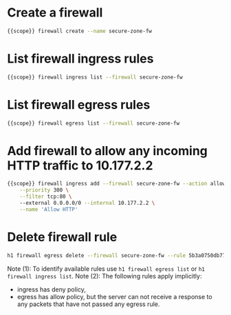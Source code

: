 # Create a firewall

```bash
{{scope}} firewall create --name secure-zone-fw
```

# List firewall ingress rules

```bash
{{scope}} firewall ingress list --firewall secure-zone-fw
```

# List firewall egress rules

```bash
{{scope}} firewall egress list --firewall secure-zone-fw
```

# Add firewall to allow any incoming HTTP traffic to 10.177.2.2

```bash
{{scope}} firewall ingress add --firewall secure-zone-fw --action allow \
    --priority 300 \
    --filter tcp:80 \ 
    --external 0.0.0.0/0 --internal 10.177.2.2 \
    --name 'Allow HTTP'
```

# Delete firewall rule

```bash
h1 firewall egress delete --firewall secure-zone-fw --rule 5b3a0750db77e0540811669e
```

Note (1): To identify available rules use ```h1 firewall egress list``` or ```h1 firewall ingress list```.
Note (2): The following rules apply implicitly:

 - ingress has deny policy,
 - egress has allow policy, but the server can not receive a response to any packets that have not passed any egress rule.
